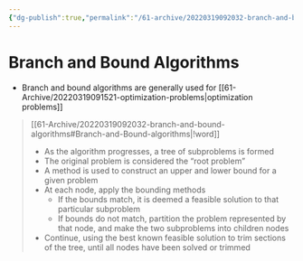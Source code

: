 ```yaml
---
{"dg-publish":true,"permalink":"/61-archive/20220319092032-branch-and-bound-algorithms/","dgHomeLink":true,"dgPassFrontmatter":false}
---
```



# Branch and Bound Algorithms

- Branch and bound algorithms are generally used for [[61-Archive/20220319091521-optimization-problems|optimization problems]]

> [[61-Archive/20220319092032-branch-and-bound-algorithms#Branch-and-Bound-algorithms|!word]]
>
> - As the algorithm progresses, a tree of subproblems is formed
> - The original problem is considered the “root problem”
> - A method is used to construct an upper and lower bound for a given problem
> - At each node, apply the bounding methods
>   - If the bounds match, it is deemed a feasible solution to that particular subproblem
>   - If bounds do not match, partition the problem represented by that node, and make the two subproblems into children nodes
> - Continue, using the best known feasible solution to trim sections of the tree, until all nodes have been solved or trimmed
